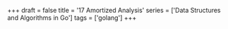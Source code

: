 +++
draft = false
title = '17 Amortized Analysis'
series = ['Data Structures and Algorithms in Go']
tags = ['golang']
+++